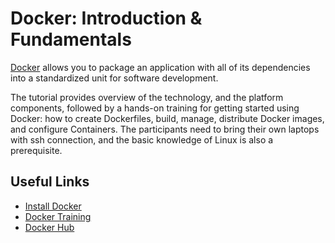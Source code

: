 # Docker: Introduction & Fundamentals

[Docker](docker.com) allows you to package an application with all of its dependencies into a standardized unit for software development.

The tutorial provides overview of the technology, and the platform components, followed by a hands-on training for getting started using Docker: how to create Dockerfiles, build, manage, distribute Docker images, and configure Containers. The participants need to bring their own laptops with ssh connection, and the basic knowledge of Linux is also a prerequisite.

Useful Links
-------------
* [Install Docker](https://docs.docker.com/engine/installation/)
* [Docker Training](https://training.docker.com/)
* [Docker Hub](https://hub.docker.com/)
